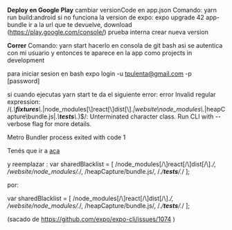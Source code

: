 __Deploy en Google Play__
cambiar versionCode en app.json
Comando: yarn run build:android
si no funciona la version de expo: expo upgrade 42
app-bundle
ir a la url que te devuelve, download
(https://play.google.com/console/)
prueba interna
crear nueva version

__Correr__ 
Comando: yarn start
hacerlo en consola de git bash asi se autentica con mi usuario
y entonces te aparece en la app como projects in development

para iniciar sesion en bash
expo login -u tpulenta@gmail.com -p [password]


si cuando ejecutas yarn start te da el siguiente error: 
error Invalid regular expression: /(.*\\__fixtures__\\.*|node_modules[\\\]react[\\\]dist[\\\].*|website\\node_modules\\.*|heapCapture\\bundle\.js|.*\\__tests__\\.*)$/: Unterminated character class. Run CLI with --verbose flag for more details.

Metro Bundler process exited with code 1

Tenés que ir a [aca](./node_modules/metro-config/src/defaults/blacklist.js)

y reemplazar : 
var sharedBlacklist = [
  /node_modules[/\\]react[/\\]dist[/\\].*/,
  /website\/node_modules\/.*/,
  /heapCapture\/bundle\.js/,
  /.*\/__tests__\/.*/
];

por: 

var sharedBlacklist = [
  /node_modules[\/\\]react[\/\\]dist[\/\\].*/,
  /website\/node_modules\/.*/,
  /heapCapture\/bundle\.js/,
  /.*\/__tests__\/.*/
];

(sacado de https://github.com/expo/expo-cli/issues/1074 )